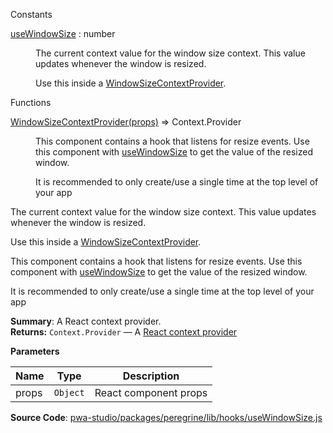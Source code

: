 
Constants

<dl>
<dt><a href="#useWindowSize">useWindowSize</a> : <inlineCode>number</inlineCode></dt>
<dd>

The current context value for the window size context.
This value updates whenever the window is resized.

Use this inside a [WindowSizeContextProvider](#WindowSizeContextProvider).

</dd>
</dl>

Functions

<dl>
<dt><a href="#WindowSizeContextProvider">WindowSizeContextProvider(props)</a> ⇒ <inlineCode>Context.Provider</inlineCode></dt>
<dd>

This component contains a hook that listens for resize events.
Use this component with [useWindowSize](#useWindowSize) to get the value of the resized window.

It is recommended to only create/use a single time at the top level of your app

</dd>
</dl>

The current context value for the window size context.
This value updates whenever the window is resized.

Use this inside a [WindowSizeContextProvider](#WindowSizeContextProvider).

This component contains a hook that listens for resize events.
Use this component with [useWindowSize](#useWindowSize) to get the value of the resized window.

It is recommended to only create/use a single time at the top level of your app

**Summary**: A React context provider.  
**Returns:**
`Context.Provider`
   — A [React context provider](https://reactjs.org/docs/context.html)

**Parameters**

| Name | Type | Description |
| --- | --- | --- |
| props | `Object` | React component props |

**Source Code**: [pwa-studio/packages/peregrine/lib/hooks/useWindowSize.js](https://github.com/magento/pwa-studio/blob/develop/packages/peregrine/lib/hooks/useWindowSize.js)
